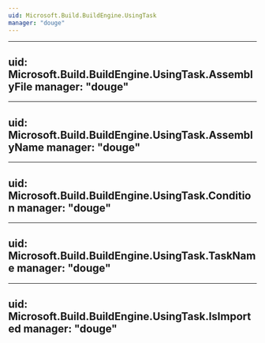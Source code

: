 ```yaml
---
uid: Microsoft.Build.BuildEngine.UsingTask
manager: "douge"
---
```


---
uid: Microsoft.Build.BuildEngine.UsingTask.AssemblyFile
manager: "douge"
---

---
uid: Microsoft.Build.BuildEngine.UsingTask.AssemblyName
manager: "douge"
---

---
uid: Microsoft.Build.BuildEngine.UsingTask.Condition
manager: "douge"
---

---
uid: Microsoft.Build.BuildEngine.UsingTask.TaskName
manager: "douge"
---

---
uid: Microsoft.Build.BuildEngine.UsingTask.IsImported
manager: "douge"
---
